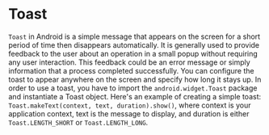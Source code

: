 # Toast

`Toast` in Android is a simple message that appears on the screen for a short period of time then disappears automatically. It is generally used to provide feedback to the user about an operation in a small popup without requiring any user interaction. This feedback could be an error message or simply information that a process completed successfully. You can configure the toast to appear anywhere on the screen and specify how long it stays up. In order to use a toast, you have to import the `android.widget.Toast` package and instantiate a Toast object. Here's an example of creating a simple toast: `Toast.makeText(context, text, duration).show()`, where context is your application context, text is the message to display, and duration is either `Toast.LENGTH_SHORT` or `Toast.LENGTH_LONG`.